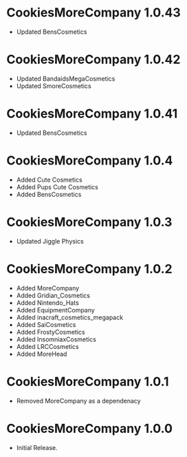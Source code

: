 # CookiesMoreCompany 1.0.43

- Updated BensCosmetics

# CookiesMoreCompany 1.0.42

- Updated BandaidsMegaCosmetics
- Updated SmoreCosmetics

# CookiesMoreCompany 1.0.41

- Updated BensCosmetics

# CookiesMoreCompany 1.0.4

- Added Cute Cosmetics
- Added Pups Cute Cosmetics
- Added BensCosmetics

# CookiesMoreCompany 1.0.3

- Updated Jiggle Physics

# CookiesMoreCompany 1.0.2

- Added MoreCompany
- Added Gridian_Cosmetics
- Added Nintendo_Hats
- Added EquipmentCompany
- Added inacraft_cosmetics_megapack
- Added SaiCosmetics
- Added FrostyCosmetics
- Added InsomniaxCosmetics
- Added LRCCosmetics
- Added MoreHead

# CookiesMoreCompany 1.0.1

- Removed MoreCompany as a dependenacy

# CookiesMoreCompany 1.0.0

- Initial Release.